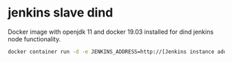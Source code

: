 # jenkins slave dind

Docker image with openjdk 11 and docker 19.03 installed for dind jenkins node functionality.

```bash
docker container run -d -e JENKINS_ADDRESS=http://[Jenkins instance address and port] -e JENKINS_AGENT_NAME=[agent created name] -e JENKINS_SECRET=[secret from agent configuration]  -e JENKINS_HOME_DIR=[home directory path] --name dind_agent --privileged beneventsur/jenkins_slave_dind:latest
```
